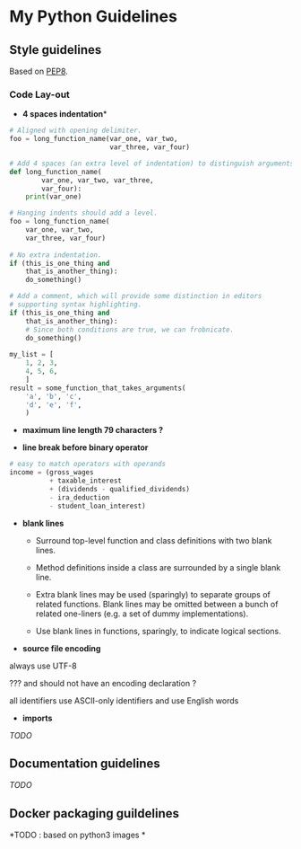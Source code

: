 # My Python Guidelines

## Style guidelines

Based on [PEP8](https://peps.python.org/pep-0008/).

### Code Lay-out

* **4 spaces indentation***

```python
# Aligned with opening delimiter.
foo = long_function_name(var_one, var_two,
                         var_three, var_four)

# Add 4 spaces (an extra level of indentation) to distinguish arguments from the rest.
def long_function_name(
        var_one, var_two, var_three,
        var_four):
    print(var_one)

# Hanging indents should add a level.
foo = long_function_name(
    var_one, var_two,
    var_three, var_four)
    
# No extra indentation.
if (this_is_one_thing and
    that_is_another_thing):
    do_something()

# Add a comment, which will provide some distinction in editors
# supporting syntax highlighting.
if (this_is_one_thing and
    that_is_another_thing):
    # Since both conditions are true, we can frobnicate.
    do_something()
 
my_list = [
    1, 2, 3,
    4, 5, 6,
    ]
result = some_function_that_takes_arguments(
    'a', 'b', 'c',
    'd', 'e', 'f',
    ) 
```

* **maximum line length 79 characters ?**

* **line break before binary operator**

```python
# easy to match operators with operands
income = (gross_wages
          + taxable_interest
          + (dividends - qualified_dividends)
          - ira_deduction
          - student_loan_interest)
```

* **blank lines**

  * Surround top-level function and class definitions with two blank lines.

  * Method definitions inside a class are surrounded by a single blank line.

  * Extra blank lines may be used (sparingly) to separate groups of related functions. Blank lines may be omitted between a bunch of related one-liners (e.g. a set of dummy implementations).

  * Use blank lines in functions, sparingly, to indicate logical sections.
  
* **source file encoding**

always use UTF-8

??? and should not have an encoding declaration ?

all identifiers use ASCII-only identifiers and use English words

* **imports**

*TODO*

## Documentation guidelines

*TODO*

## Docker packaging guildelines

*TODO : based on python3 images *
